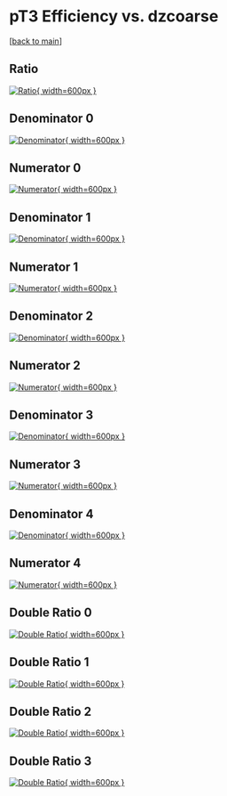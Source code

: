 # pT3 Efficiency vs. dzcoarse

[[back to main](./)]



## Ratio

[![Ratio](../mtv/var/pT3_loweta_211_1_eff_dzcoarse.png){ width=600px }](../mtv/var/pT3_loweta_211_1_eff_dzcoarse.pdf)

## Denominator 0

[![Denominator](../mtv/den/pT3_loweta_211_1_eff_dzcoarse_den0.png){ width=600px }](../mtv/den/pT3_loweta_211_1_eff_dzcoarse_den0.pdf)

## Numerator 0

[![Numerator](../mtv/num/pT3_loweta_211_1_eff_dzcoarse_num0.png){ width=600px }](../mtv/num/pT3_loweta_211_1_eff_dzcoarse_num0.pdf)

## Denominator 1

[![Denominator](../mtv/den/pT3_loweta_211_1_eff_dzcoarse_den1.png){ width=600px }](../mtv/den/pT3_loweta_211_1_eff_dzcoarse_den1.pdf)

## Numerator 1

[![Numerator](../mtv/num/pT3_loweta_211_1_eff_dzcoarse_num1.png){ width=600px }](../mtv/num/pT3_loweta_211_1_eff_dzcoarse_num1.pdf)

## Denominator 2

[![Denominator](../mtv/den/pT3_loweta_211_1_eff_dzcoarse_den2.png){ width=600px }](../mtv/den/pT3_loweta_211_1_eff_dzcoarse_den2.pdf)

## Numerator 2

[![Numerator](../mtv/num/pT3_loweta_211_1_eff_dzcoarse_num2.png){ width=600px }](../mtv/num/pT3_loweta_211_1_eff_dzcoarse_num2.pdf)

## Denominator 3

[![Denominator](../mtv/den/pT3_loweta_211_1_eff_dzcoarse_den3.png){ width=600px }](../mtv/den/pT3_loweta_211_1_eff_dzcoarse_den3.pdf)

## Numerator 3

[![Numerator](../mtv/num/pT3_loweta_211_1_eff_dzcoarse_num3.png){ width=600px }](../mtv/num/pT3_loweta_211_1_eff_dzcoarse_num3.pdf)

## Denominator 4

[![Denominator](../mtv/den/pT3_loweta_211_1_eff_dzcoarse_den4.png){ width=600px }](../mtv/den/pT3_loweta_211_1_eff_dzcoarse_den4.pdf)

## Numerator 4

[![Numerator](../mtv/num/pT3_loweta_211_1_eff_dzcoarse_num4.png){ width=600px }](../mtv/num/pT3_loweta_211_1_eff_dzcoarse_num4.pdf)

## Double Ratio 0

[![Double Ratio](../mtv/ratio/pT3_loweta_211_1_eff_dzcoarse_ratio0.png){ width=600px }](../mtv/ratio/pT3_loweta_211_1_eff_dzcoarse_ratio0.pdf)

## Double Ratio 1

[![Double Ratio](../mtv/ratio/pT3_loweta_211_1_eff_dzcoarse_ratio1.png){ width=600px }](../mtv/ratio/pT3_loweta_211_1_eff_dzcoarse_ratio1.pdf)

## Double Ratio 2

[![Double Ratio](../mtv/ratio/pT3_loweta_211_1_eff_dzcoarse_ratio2.png){ width=600px }](../mtv/ratio/pT3_loweta_211_1_eff_dzcoarse_ratio2.pdf)

## Double Ratio 3

[![Double Ratio](../mtv/ratio/pT3_loweta_211_1_eff_dzcoarse_ratio3.png){ width=600px }](../mtv/ratio/pT3_loweta_211_1_eff_dzcoarse_ratio3.pdf)

